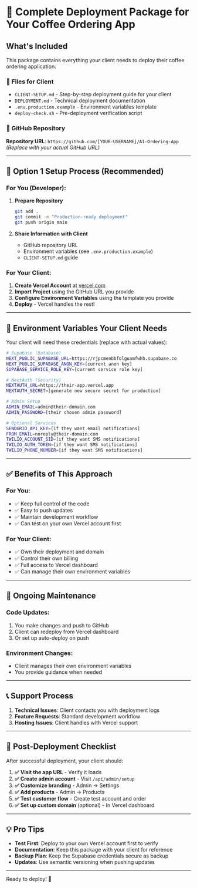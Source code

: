 # 🎯 Complete Deployment Package for Your Coffee Ordering App

## What's Included

This package contains everything your client needs to deploy their coffee ordering application:

### 📁 Files for Client
- `CLIENT-SETUP.md` - Step-by-step deployment guide for your client
- `DEPLOYMENT.md` - Technical deployment documentation
- `.env.production.example` - Environment variables template
- `deploy-check.sh` - Pre-deployment verification script

### 🔗 GitHub Repository
**Repository URL**: `https://github.com/[YOUR-USERNAME]/AI-Ordering-App`
*(Replace with your actual GitHub URL)*

---

## 🚀 Option 1 Setup Process (Recommended)

### For You (Developer):
1. **Prepare Repository**
   ```bash
   git add .
   git commit -m "Production-ready deployment"
   git push origin main
   ```

2. **Share Information with Client**
   - GitHub repository URL
   - Environment variables (see `.env.production.example`)
   - `CLIENT-SETUP.md` guide

### For Your Client:
1. **Create Vercel Account** at [vercel.com](https://vercel.com)
2. **Import Project** using the GitHub URL you provide
3. **Configure Environment Variables** using the template you provide
4. **Deploy** - Vercel handles the rest!

---

## 🔑 Environment Variables Your Client Needs

Your client will need these credentials (replace with actual values):

```bash
# Supabase (Database)
NEXT_PUBLIC_SUPABASE_URL=https://rjpcmenbbfolguamfwhh.supabase.co
NEXT_PUBLIC_SUPABASE_ANON_KEY=[current anon key]
SUPABASE_SERVICE_ROLE_KEY=[current service role key]

# NextAuth (Security)
NEXTAUTH_URL=https://their-app.vercel.app
NEXTAUTH_SECRET=[generate new secure secret for production]

# Admin Setup
ADMIN_EMAIL=admin@their-domain.com
ADMIN_PASSWORD=[their chosen admin password]

# Optional Services
SENDGRID_API_KEY=[if they want email notifications]
FROM_EMAIL=noreply@their-domain.com
TWILIO_ACCOUNT_SID=[if they want SMS notifications]
TWILIO_AUTH_TOKEN=[if they want SMS notifications]
TWILIO_PHONE_NUMBER=[if they want SMS notifications]
```

---

## ✅ Benefits of This Approach

### For You:
- ✅ Keep full control of the code
- ✅ Easy to push updates
- ✅ Maintain development workflow
- ✅ Can test on your own Vercel account first

### For Your Client:
- ✅ Own their deployment and domain
- ✅ Control their own billing
- ✅ Full access to Vercel dashboard
- ✅ Can manage their own environment variables

---

## 🔄 Ongoing Maintenance

### Code Updates:
1. You make changes and push to GitHub
2. Client can redeploy from Vercel dashboard
3. Or set up auto-deploy on push

### Environment Changes:
- Client manages their own environment variables
- You provide guidance when needed

---

## 📞 Support Process

1. **Technical Issues**: Client contacts you with deployment logs
2. **Feature Requests**: Standard development workflow
3. **Hosting Issues**: Client handles with Vercel support

---

## 🎉 Post-Deployment Checklist

After successful deployment, your client should:

1. **✅ Visit the app URL** - Verify it loads
2. **✅ Create admin account** - Visit `/api/admin/setup`
3. **✅ Customize branding** - Admin → Settings
4. **✅ Add products** - Admin → Products
5. **✅ Test customer flow** - Create test account and order
6. **✅ Set up custom domain** (optional) - In Vercel dashboard

---

## 💡 Pro Tips

- **Test First**: Deploy to your own Vercel account first to verify
- **Documentation**: Keep this package with your client for reference
- **Backup Plan**: Keep the Supabase credentials secure as backup
- **Updates**: Use semantic versioning when pushing updates

---

Ready to deploy! 🚀
